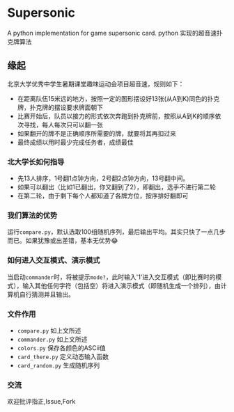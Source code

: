 # Supersonic
A python implementation for game supersonic card.
python 实现的超音速扑克牌算法
## 缘起
北京大学优秀中学生暑期课堂趣味运动会项目超音速，规则如下：
- 在距离队伍15米远的地方，按照一定的图形摆设好13张(从A到K)同色的扑克牌，扑克牌的摆设要求牌面朝下
- 比赛开始后，队员以接力的形式依次奔跑到扑克牌前，按照从A到K的顺序依次寻找，每人每次只可以翻一张
- 如果翻开的牌不是正确顺序所需要的牌，就要将其再扣过来
- 最终成绩以用时最少完成任务者，成绩最佳
### 北大学长如何指导
- 先13人排序，1号翻1点钟方向，2号翻2点钟方向，13号翻中间。
- 如果可以翻出（比如1已翻出，你又翻到了2），即翻出，选手不进行第二轮
- 在第二轮，由于剩下每个人都知道了各牌方位，按序排好翻即可
### 我们算法的优势
运行`compare.py`，默认选取100组随机序列，最后输出平均。其实只快了一点几步而已。如果犹豫或出差错，基本无优势:joy:
### 如何进入交互模式、演示模式
当启动`commander`时，将被提示`mode?`，此时输入'1'进入交互模式（即比赛时的模式），输入其他任何字符（包括空）将进入演示模式（即随机生成一个排列），由计算机自行猜测并且输出。
### 文件作用
- `compare.py` 如上文所述
- `commander.py` 如上文所述
- `colors.py` 保存各颜色的ASCii值
- `card_there.py` 定义动态输入函数
- `card_random.py` 生成随机序列
### 交流
欢迎批评指正,Issue,Fork
